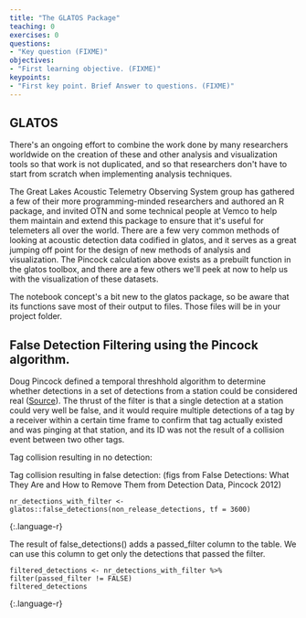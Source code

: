 ```yaml
---
title: "The GLATOS Package"
teaching: 0
exercises: 0
questions:
- "Key question (FIXME)"
objectives:
- "First learning objective. (FIXME)"
keypoints:
- "First key point. Brief Answer to questions. (FIXME)"
---
```


## GLATOS
There's an ongoing effort to combine the work done by many researchers worldwide on the creation of these and other analysis and visualization tools so that work is not duplicated, and so that researchers don't have to start from scratch when implementing analysis techniques.

The Great Lakes Acoustic Telemetry Observing System group has gathered a few of their more programming-minded researchers and authored an R package, and invited OTN and some technical people at Vemco to help them maintain and extend this package to ensure that it's useful for telemeters all over the world. There are a few very common methods of looking at acoustic detection data codified in glatos, and it serves as a great jumping off point for the design of new methods of analysis and visualization. The Pincock calculation above exists as a prebuilt function in the glatos toolbox, and there are a few others we'll peek at now to help us with the visualization of these datasets.

The notebook concept's a bit new to the glatos package, so be aware that its functions save most of their output to files. Those files will be in your project folder.

## False Detection Filtering using the Pincock algorithm.

Doug Pincock defined a temporal threshhold algorithm to determine whether detections in a set of detections from a station could be considered real ([Source](https://www.vemco.com/pdf/false_detections.pdf "Link to Pincock Paper")). The thrust of the filter is that a single detection at a station could very well be false, and it would require multiple detections of a tag by a receiver within a certain time frame to confirm that tag actually existed and was pinging at that station, and its ID was not the result of a collision event between two other tags.

Tag collision resulting in no detection:

Tag collision resulting in false detection:
(figs from False Detections: What They Are and How to Remove Them from Detection Data, Pincock 2012)

~~~
nr_detections_with_filter <- glatos::false_detections(non_release_detections, tf = 3600)
~~~
{:.language-r}

The result of false_detections() adds a passed_filter column to the table. We can use this column to get only the detections that passed the filter.

~~~
filtered_detections <- nr_detections_with_filter %>% filter(passed_filter != FALSE)
filtered_detections
~~~

{:.language-r}
